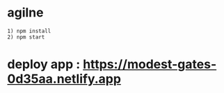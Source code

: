 # agilne

    1) npm install
    2) npm start
    
    
# deploy app : https://modest-gates-0d35aa.netlify.app
